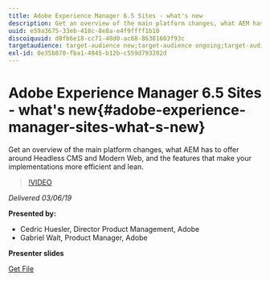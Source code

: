 ```yaml
---
title: Adobe Experience Manager 6.5 Sites - what's new
description: Get an overview of the main platform changes, what AEM has to offer around Headless CMS and Modern Web, and the features that make your implementations more efficient and lean.
uuid: e59a3675-33eb-418c-8e8a-e4f9ffff1b10
discoiquuid: d8fb6e18-cc71-48d0-ac68-86381603f93c
targetaudience: target-audience new;target-audience ongoing;target-audience upgrader
exl-id: 0e35b870-fba1-4845-b12b-c559d793202d
---
```

# Adobe Experience Manager 6.5 Sites - what's new{#adobe-experience-manager-sites-what-s-new}

Get an overview of the main platform changes, what AEM has to offer around Headless CMS and Modern Web, and the features that make your implementations more efficient and lean.

>[!VIDEO](https://video.tv.adobe.com/v/26368/?quality=9)

*Delivered 03/06/19*

**Presented by:**

* Cedric Huesler, Director Product Management, Adobe
* Gabriel Walt, Product Manager, Adobe

**Presenter slides**

[Get File](assets/aem65-whatsnewgem-march6.pdf)
